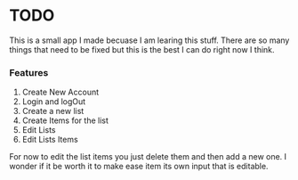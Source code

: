 TODO
==
This is a small app I made becuase I am learing this stuff. There are so many things that need to be fixed but this is the best I can do right now I think.

### Features
1. Create New Account
2. Login and logOut
3. Create a new list
4. Create Items for the list
5. Edit Lists
6. Edit Lists Items

For now to edit the list items you just delete them and then add a new one. I wonder if it be worth it to make ease item its own input that is editable.
